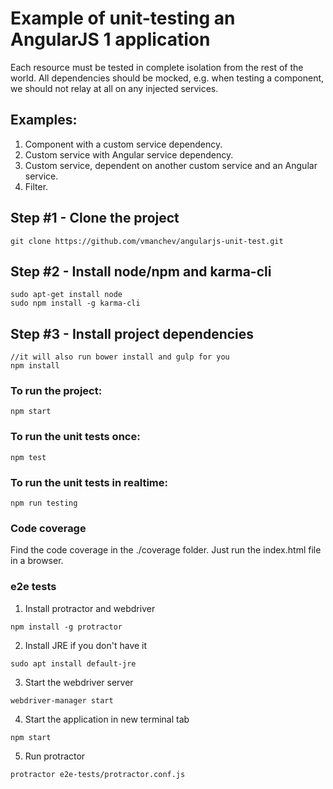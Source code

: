 # Example of unit-testing an AngularJS 1 application

Each resource must be tested in complete isolation from the rest of the world. 
All dependencies should be mocked, e.g. when testing a component, we should not 
relay at all on any injected services. 

## Examples:
1. Component with a custom service dependency.
2. Custom service with Angular service dependency. 
3. Custom service, dependent on another custom service and an Angular service.
4. Filter.

## Step #1 - Clone the project
```
git clone https://github.com/vmanchev/angularjs-unit-test.git
```

## Step #2 - Install node/npm and karma-cli
```
sudo apt-get install node
sudo npm install -g karma-cli
```

## Step #3 - Install project dependencies
```
//it will also run bower install and gulp for you 
npm install 
```

### To run the project:
```
npm start
```

### To run the unit tests once:
```
npm test
```

### To run the unit tests in realtime:
```
npm run testing
```

### Code coverage
Find the code coverage in the ./coverage folder. Just run the index.html file in a browser.

### e2e tests

1. Install protractor and webdriver
```
npm install -g protractor
```

2. Install JRE if you don't have it
```
sudo apt install default-jre
```

3. Start the webdriver server
```
webdriver-manager start
```

4. Start the application in new terminal tab
```
npm start
```

5. Run protractor
```
protractor e2e-tests/protractor.conf.js
```


